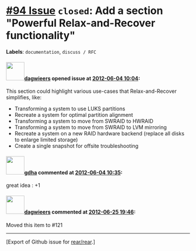 [\#94 Issue](https://github.com/rear/rear/issues/94) `closed`: Add a section "Powerful Relax-and-Recover functionality"
=======================================================================================================================

**Labels**: `documentation`, `discuss / RFC`

#### <img src="https://avatars.githubusercontent.com/u/388198?u=0732dee3fe5002278cfbf40359ec431bdcf5f06c&v=4" width="50">[dagwieers](https://github.com/dagwieers) opened issue at [2012-06-04 10:04](https://github.com/rear/rear/issues/94):

This section could highlight various use-cases that Relax-and-Recover
simplifies, like:

-   Transforming a system to use LUKS partitions
-   Recreate a system for optimal partition alignment
-   Transforming a system to move from SWRAID to HWRAID
-   Transforming a system to move from SWRAID to LVM mirroring
-   Recreate a system on a new RAID hardware backend (replace all disks
    to enlarge limited storage)
-   Create a single snapshot for offsite troubleshooting

#### <img src="https://avatars.githubusercontent.com/u/888633?u=cdaeb31efcc0048d3619651aa18dd4b76e636b21&v=4" width="50">[gdha](https://github.com/gdha) commented at [2012-06-04 10:35](https://github.com/rear/rear/issues/94#issuecomment-6096221):

great idea : +1

#### <img src="https://avatars.githubusercontent.com/u/388198?u=0732dee3fe5002278cfbf40359ec431bdcf5f06c&v=4" width="50">[dagwieers](https://github.com/dagwieers) commented at [2012-06-25 19:46](https://github.com/rear/rear/issues/94#issuecomment-6557658):

Moved this item to \#121

------------------------------------------------------------------------

\[Export of Github issue for
[rear/rear](https://github.com/rear/rear).\]
